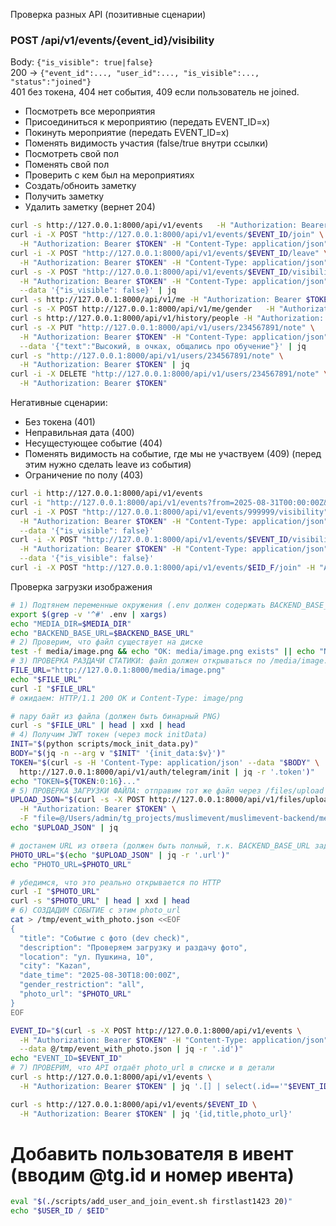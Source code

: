 Проверка разных API (позитивные сценарии)

### POST /api/v1/events/{event_id}/visibility

Body: `{"is_visible": true|false}`  
200 → `{"event_id":..., "user_id":..., "is_visible":..., "status":"joined"}`  
401 без токена, 404 нет события, 409 если пользователь не joined.

- Посмотреть все мероприятия
- Присоединиться к мероприятию (передать EVENT_ID=x)
- Покинуть мероприятие (передать EVENT_ID=x)
- Поменять видимость участия (false/true внутри ссылки)
- Посмотреть свой пол
- Поменять свой пол
- Проверить с кем был на мероприятиях
- Создать/обноить заметку
- Получить заметку
- Удалить заметку (вернет 204)

```bash
curl -s http://127.0.0.1:8000/api/v1/events   -H "Authorization: Bearer $TOKEN" | jq
curl -i -X POST "http://127.0.0.1:8000/api/v1/events/$EVENT_ID/join" \
  -H "Authorization: Bearer $TOKEN" -H "Content-Type: application/json" --data "{}"
curl -i -X POST "http://127.0.0.1:8000/api/v1/events/$EVENT_ID/leave" \
  -H "Authorization: Bearer $TOKEN" -H "Content-Type: application/json" --data "{}"
curl -s -X POST "http://127.0.0.1:8000/api/v1/events/$EVENT_ID/visibility" \
  -H "Authorization: Bearer $TOKEN" -H "Content-Type: application/json" \
  --data '{"is_visible": false}' | jq
curl -s http://127.0.0.1:8000/api/v1/me -H "Authorization: Bearer $TOKEN" | jq
curl -s -X POST http://127.0.0.1:8000/api/v1/me/gender   -H "Authorization: Bearer $TOKEN" -H "Content-Type: application/json"   --data '{"gender":"male"}' | jq
curl -s http://127.0.0.1:8000/api/v1/history/people -H "Authorization: Bearer $TOKEN" | jq
curl -s -X PUT "http://127.0.0.1:8000/api/v1/users/234567891/note" \
  -H "Authorization: Bearer $TOKEN" -H "Content-Type: application/json" \
  --data '{"text":"Высокий, в очках, общались про обучение"}' | jq
curl -s "http://127.0.0.1:8000/api/v1/users/234567891/note" \
  -H "Authorization: Bearer $TOKEN" | jq
curl -i -X DELETE "http://127.0.0.1:8000/api/v1/users/234567891/note" \
  -H "Authorization: Bearer $TOKEN"
```

Негативные сценарии:

- Без токена (401)
- Неправильная дата (400)
- Несущестующее событие (404)
- Поменять видимость на событие, где мы не участвуем (409) (перед этим нужно сделать leave из события)
- Ограничение по полу (403)

```bash
curl -i http://127.0.0.1:8000/api/v1/events
curl -i "http://127.0.0.1:8000/api/v1/events?from=2025-08-31T00:00:00Z&to=2025-08-15T00:00:00Z" -H "Authorization: Bearer $TOKEN"
curl -i -X POST "http://127.0.0.1:8000/api/v1/events/999999/visibility" \
  -H "Authorization: Bearer $TOKEN" -H "Content-Type: application/json" \
  --data '{"is_visible": false}'
curl -i -X POST "http://127.0.0.1:8000/api/v1/events/$EVENT_ID/visibility" \
  -H "Authorization: Bearer $TOKEN" -H "Content-Type: application/json" \
  --data '{"is_visible": false}'
curl -i -X POST "http://127.0.0.1:8000/api/v1/events/$EID_F/join" -H "Authorization: Bearer $TOKEN" -H "Content-Type: application/json" --data "{}"
```

Проверка загрузки изображения

```bash
# 1) Подтянем переменные окружения (.env должен содержать BACKEND_BASE_URL=http://127.0.0.1:8000)
export $(grep -v '^#' .env | xargs)
echo "MEDIA_DIR=$MEDIA_DIR"
echo "BACKEND_BASE_URL=$BACKEND_BASE_URL"
# 2) Проверим, что файл существует на диске
test -f media/image.png && echo "OK: media/image.png exists" || echo "NOT FOUND: media/image.png"
# 3) ПРОВЕРКА РАЗДАЧИ СТАТИКИ: файл должен открываться по /media/image.png
FILE_URL="http://127.0.0.1:8000/media/image.png"
echo "$FILE_URL"
curl -I "$FILE_URL"
# ожидаем: HTTP/1.1 200 OK и Content-Type: image/png

# пару байт из файла (должен быть бинарный PNG)
curl -s "$FILE_URL" | head | xxd | head
# 4) Получим JWT токен (через mock initData)
INIT="$(python scripts/mock_init_data.py)"
BODY="$(jq -n --arg v "$INIT" '{init_data:$v}')"
TOKEN="$(curl -s -H 'Content-Type: application/json' --data "$BODY" \
  http://127.0.0.1:8000/api/v1/auth/telegram/init | jq -r '.token')"
echo "TOKEN=${TOKEN:0:16}..."
# 5) ПРОВЕРКА ЗАГРУЗКИ ФАЙЛА: отправим тот же файл через /files/upload
UPLOAD_JSON="$(curl -s -X POST http://127.0.0.1:8000/api/v1/files/upload \
  -H "Authorization: Bearer $TOKEN" \
  -F "file=@/Users/admin/tg_projects/muslimevent/muslimevent-backend/media/image.png")"
echo "$UPLOAD_JSON" | jq

# достанем URL из ответа (должен быть полный, т.к. BACKEND_BASE_URL задан)
PHOTO_URL="$(echo "$UPLOAD_JSON" | jq -r '.url')"
echo "PHOTO_URL=$PHOTO_URL"

# убедимся, что это реально открывается по HTTP
curl -I "$PHOTO_URL"
curl -s "$PHOTO_URL" | head | xxd | head
# 6) СОЗДАДИМ СОБЫТИЕ с этим photo_url
cat > /tmp/event_with_photo.json <<EOF
{
  "title": "Событие с фото (dev check)",
  "description": "Проверяем загрузку и раздачу фото",
  "location": "ул. Пушкина, 10",
  "city": "Kazan",
  "date_time": "2025-08-30T18:00:00Z",
  "gender_restriction": "all",
  "photo_url": "$PHOTO_URL"
}
EOF

EVENT_ID="$(curl -s -X POST http://127.0.0.1:8000/api/v1/events \
  -H "Authorization: Bearer $TOKEN" -H "Content-Type: application/json" \
  --data @/tmp/event_with_photo.json | jq -r '.id')"
echo "EVENT_ID=$EVENT_ID"
# 7) ПРОВЕРИМ, что API отдаёт photo_url в списке и в детали
curl -s http://127.0.0.1:8000/api/v1/events \
  -H "Authorization: Bearer $TOKEN" | jq '.[] | select(.id=='"$EVENT_ID"') | {id,title,photo_url}'

curl -s http://127.0.0.1:8000/api/v1/events/$EVENT_ID \
  -H "Authorization: Bearer $TOKEN" | jq '{id,title,photo_url}'

```

# Добавить пользователя в ивент (вводим @tg.id и номер ивента)

```bash
eval "$(./scripts/add_user_and_join_event.sh firstlast1423 20)"
echo "$USER_ID / $EID"
```
